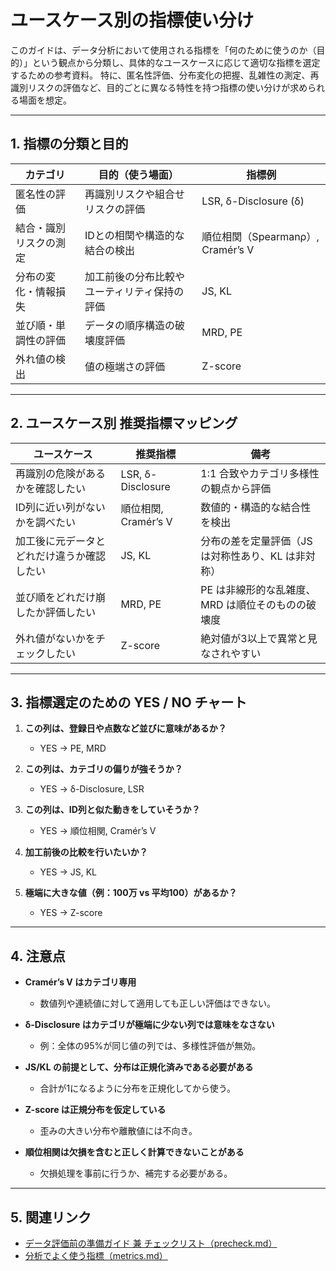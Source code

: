 # ユースケース別の指標使い分け

このガイドは、データ分析において使用される指標を「何のために使うのか（目的）」という観点から分類し、具体的なユースケースに応じて適切な指標を選定するための参考資料。
特に、匿名性評価、分布変化の把握、乱雑性の測定、再識別リスクの評価など、目的ごとに異なる特性を持つ指標の使い分けが求められる場面を想定。

---

## 1. 指標の分類と目的

| カテゴリ        | 目的（使う場面）               | 指標例                         |
| ----------- | ---------------------- | --------------------------- |
| 匿名性の評価      | 再識別リスクや組合せリスクの評価       | LSR, δ-Disclosure (δ)       |
| 結合・識別リスクの測定 | IDとの相関や構造的な結合の検出       | 順位相関（Spearmanρ）, Cramér’s V |
| 分布の変化・情報損失  | 加工前後の分布比較やユーティリティ保持の評価 | JS, KL                      |
| 並び順・単調性の評価  | データの順序構造の破壊度評価         | MRD, PE                     |
| 外れ値の検出      | 値の極端さの評価               | Z-score                     |

---

## 2. ユースケース別 推奨指標マッピング

| ユースケース                | 推奨指標              | 備考                           |
| --------------------- | ----------------- | ---------------------------- |
| 再識別の危険があるかを確認したい      | LSR, δ-Disclosure | 1:1 合致やカテゴリ多様性の観点から評価        |
| ID列に近い列がないかを調べたい      | 順位相関, Cramér’s V  | 数値的・構造的な結合性を検出               |
| 加工後に元データとどれだけ違うか確認したい | JS, KL            | 分布の差を定量評価（JS は対称性あり、KL は非対称） |
| 並び順をどれだけ崩したか評価したい     | MRD, PE           | PE は非線形的な乱雑度、MRD は順位そのものの破壊度 |
| 外れ値がないかをチェックしたい       | Z-score           | 絶対値が3以上で異常と見なされやすい           |

---

## 3. 指標選定のための YES / NO チャート

1. **この列は、登録日や点数など並びに意味があるか？**

   * YES → PE, MRD
2. **この列は、カテゴリの偏りが強そうか？**

   * YES → δ-Disclosure, LSR
3. **この列は、ID列と似た動きをしていそうか？**

   * YES → 順位相関, Cramér’s V
4. **加工前後の比較を行いたいか？**

   * YES → JS, KL
5. **極端に大きな値（例：100万 vs 平均100）があるか？**

   * YES → Z-score

---

## 4. 注意点

* **Cramér’s V はカテゴリ専用**

  * 数値列や連続値に対して適用しても正しい評価はできない。

* **δ-Disclosure はカテゴリが極端に少ない列では意味をなさない**

  * 例：全体の95%が同じ値の列では、多様性評価が無効。

* **JS/KL の前提として、分布は正規化済みである必要がある**

  * 合計が1になるように分布を正規化してから使う。

* **Z-score は正規分布を仮定している**

  * 歪みの大きい分布や離散値には不向き。

* **順位相関は欠損を含むと正しく計算できないことがある**

  * 欠損処理を事前に行うか、補完する必要がある。

---

## 5. 関連リンク

* [データ評価前の準備ガイド 兼 チェックリスト（precheck.md）](./precheck/)
* [分析でよく使う指標（metrics.md）](./metrics/)

